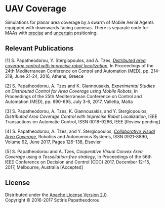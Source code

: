# UAV Coverage
Simulations for planar area coverage by a swarm of Mobile Aerial Agents equipped with downwards facing cameras. There is separate code for MAAs with [precise](Precise%20Positioning) and [uncertain](Uncertain%20Positioning) positioning.

## Relevant Publications
[1] S. Papatheodorou, Y. Stergiopoulos, and A. Tzes, [*Distributed area coverage control with imprecise robot localization*](http://ieeexplore.ieee.org/document/7535920/), In Proceedings of the 24th Mediterranean Conference on Control and Automation (MED), pp. 214-219, June 21-24, 2016, Athens, Greece

[2] S. Papatheodorou, A. Tzes and K. Giannousakis, *Experimental Studies on Distributed Control for Area Coverage using Mobile Robots*, In Proceedings of the 25th Mediterranean Conference on Control and Automation (MED), pp. 690-695, July 3-6, 2017, Valletta, Malta

[3] S. Papatheodorou, A. Tzes, K. Giannousakis, and Y. Stergiopoulos, *Distributed Area Coverage Control with Imprecise Robot Localization*, IEEE Transactions on Automatic Control, ISSN 0018-9286, IEEE [Review pending]

[4] S. Papatheodorou, A. Tzes, and Y. Stergiopoulos, [*Collaborative Visual Area Coverage*](https://doi.org/10.1016/j.robot.2017.03.005), Robotics and Autonomous Systems, ISSN 0921-8890, Volume 92, June 2017, Pages 126–138, Elsevier

[5] S. Papatheodorou and A. Tzes, *Cooperative Visual Convex Area Coverage using a Tessellation-free strategy*, In Proceedings of the 56th IEEE Conference on Decision and Control (CDC) 2017, December 12-15, 2017, Melbourne, Australia [Accepted]

## License
Distributed under the [Apache License Version 2.0](LICENSE.txt).
<br>
Copyright © 2016-2017 Sotiris Papatheodorou

